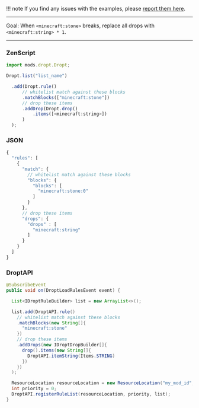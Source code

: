 
!!! note
    If you find any issues with the examples, please [report them here](https://github.com/codetaylor/dropt/issues).

---

Goal: When `<minecraft:stone>` breaks, replace all drops with `<minecraft:string> * 1`.

---

### ZenScript

```js
import mods.dropt.Dropt;

Dropt.list("list_name")

  .add(Dropt.rule()
      // whitelist match against these blocks
      .matchBlocks(["minecraft:stone"])
      // drop these items
      .addDrop(Dropt.drop()
          .items([<minecraft:string>])
      )
  );
```

### JSON

```js
{
  "rules": [
    {
      "match": {
        // whitelist match against these blocks
        "blocks": {
          "blocks": [
            "minecraft:stone:0"
          ]
        }
      },
      // drop these items
      "drops": {
        "drops" : [
          "minecraft:string"
        ]
      }
    }
  ]
}
```

### DroptAPI

```java
@SubscribeEvent
public void on(DroptLoadRulesEvent event) {

  List<IDroptRuleBuilder> list = new ArrayList<>();

  list.add(DroptAPI.rule()
    // whitelist match against these blocks
    .matchBlocks(new String[]{
      "minecraft:stone"
    })
    // drop these items
    .addDrops(new IDroptDropBuilder[]{
      drop().items(new String[]{
        DroptAPI.itemString(Items.STRING)
      })
    })
  );

  ResourceLocation resourceLocation = new ResourceLocation("my_mod_id", "rule_list_name");
  int priority = 0;
  DroptAPI.registerRuleList(resourceLocation, priority, list);
}
```